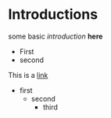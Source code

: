# Introductions
some basic *introduction* **here**

- First
- second

This is a [link](https:\\www.google.com)
* first
  * second
    * third
    
